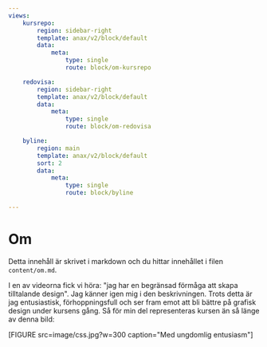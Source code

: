 ```yaml
---
views:
    kursrepo:
        region: sidebar-right
        template: anax/v2/block/default
        data:
            meta:
                type: single
                route: block/om-kursrepo

    redovisa:
        region: sidebar-right
        template: anax/v2/block/default
        data:
            meta:
                type: single
                route: block/om-redovisa

    byline:
        region: main
        template: anax/v2/block/default
        sort: 2
        data:
            meta:
                type: single
                route: block/byline

---
```

Om
=========================

Detta innehåll är skrivet i markdown och du hittar innehållet i filen `content/om.md`.


I en av videorna fick vi höra: "jag har en begränsad förmåga att skapa tilltalande design". Jag känner igen mig i den beskrivningen. Trots detta är jag entusiastisk, förhoppningsfull och ser fram emot att bli bättre på grafisk design under kursens gång. Så för min del representeras kursen än så länge av denna bild:

[FIGURE src=image/css.jpg?w=300 caption="Med ungdomlig entusiasm"]
